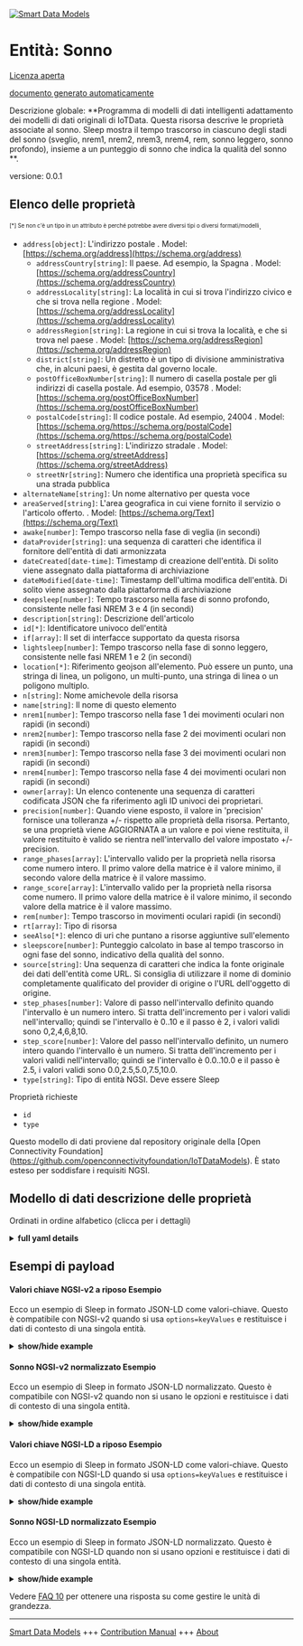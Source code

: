 <!-- 10-Header -->    
[![Smart Data Models](https://smartdatamodels.org/wp-content/uploads/2022/01/SmartDataModels_logo.png "Logo")](https://smartdatamodels.org)    
Entità: Sonno    
=============<!-- /10-Header -->    
<!-- 15-License -->    
[Licenza aperta](https://github.com/smart-data-models//dataModel.OCF/blob/master/Sleep/LICENSE.md)    
[documento generato automaticamente](https://docs.google.com/presentation/d/e/2PACX-1vTs-Ng5dIAwkg91oTTUdt8ua7woBXhPnwavZ0FxgR8BsAI_Ek3C5q97Nd94HS8KhP-r_quD4H0fgyt3/pub?start=false&loop=false&delayms=3000#slide=id.gb715ace035_0_60)    
<!-- /15-License -->    
<!-- 20-Description -->    
Descrizione globale: **Programma di modelli di dati intelligenti adattamento dei modelli di dati originali di IoTData. Questa risorsa descrive le proprietà associate al sonno. Sleep mostra il tempo trascorso in ciascuno degli stadi del sonno (sveglio, nrem1, nrem2, nrem3, nrem4, rem, sonno leggero, sonno profondo), insieme a un punteggio di sonno che indica la qualità del sonno **.    
versione: 0.0.1    
<!-- /20-Description -->    
<!-- 30-PropertiesList -->    
## Elenco delle proprietà    
<sup><sub>[*] Se non c'è un tipo in un attributo è perché potrebbe avere diversi tipi o diversi formati/modelli</sub></sup>.    
- `address[object]`: L'indirizzo postale  . Model: [https://schema.org/address](https://schema.org/address)	- `addressCountry[string]`: Il paese. Ad esempio, la Spagna  . Model: [https://schema.org/addressCountry](https://schema.org/addressCountry)    
	- `addressLocality[string]`: La località in cui si trova l'indirizzo civico e che si trova nella regione  . Model: [https://schema.org/addressLocality](https://schema.org/addressLocality)    
	- `addressRegion[string]`: La regione in cui si trova la località, e che si trova nel paese  . Model: [https://schema.org/addressRegion](https://schema.org/addressRegion)    
	- `district[string]`: Un distretto è un tipo di divisione amministrativa che, in alcuni paesi, è gestita dal governo locale.      
	- `postOfficeBoxNumber[string]`: Il numero di casella postale per gli indirizzi di casella postale. Ad esempio, 03578  . Model: [https://schema.org/postOfficeBoxNumber](https://schema.org/postOfficeBoxNumber)    
	- `postalCode[string]`: Il codice postale. Ad esempio, 24004  . Model: [https://schema.org/https://schema.org/postalCode](https://schema.org/https://schema.org/postalCode)    
	- `streetAddress[string]`: L'indirizzo stradale  . Model: [https://schema.org/streetAddress](https://schema.org/streetAddress)    
	- `streetNr[string]`: Numero che identifica una proprietà specifica su una strada pubblica      
- `alternateName[string]`: Un nome alternativo per questa voce  - `areaServed[string]`: L'area geografica in cui viene fornito il servizio o l'articolo offerto.  . Model: [https://schema.org/Text](https://schema.org/Text)- `awake[number]`: Tempo trascorso nella fase di veglia (in secondi)  - `dataProvider[string]`: una sequenza di caratteri che identifica il fornitore dell'entità di dati armonizzata  - `dateCreated[date-time]`: Timestamp di creazione dell'entità. Di solito viene assegnato dalla piattaforma di archiviazione  - `dateModified[date-time]`: Timestamp dell'ultima modifica dell'entità. Di solito viene assegnato dalla piattaforma di archiviazione  - `deepsleep[number]`: Tempo trascorso nella fase di sonno profondo, consistente nelle fasi NREM 3 e 4 (in secondi)  - `description[string]`: Descrizione dell'articolo  - `id[*]`: Identificatore univoco dell'entità  - `if[array]`: Il set di interfacce supportato da questa risorsa  - `lightsleep[number]`: Tempo trascorso nella fase di sonno leggero, consistente nelle fasi NREM 1 e 2 (in secondi)  - `location[*]`: Riferimento geojson all'elemento. Può essere un punto, una stringa di linea, un poligono, un multi-punto, una stringa di linea o un poligono multiplo.  - `n[string]`: Nome amichevole della risorsa  - `name[string]`: Il nome di questo elemento  - `nrem1[number]`: Tempo trascorso nella fase 1 dei movimenti oculari non rapidi (in secondi)  - `nrem2[number]`: Tempo trascorso nella fase 2 dei movimenti oculari non rapidi (in secondi)  - `nrem3[number]`: Tempo trascorso nella fase 3 dei movimenti oculari non rapidi (in secondi)  - `nrem4[number]`: Tempo trascorso nella fase 4 dei movimenti oculari non rapidi (in secondi)  - `owner[array]`: Un elenco contenente una sequenza di caratteri codificata JSON che fa riferimento agli ID univoci dei proprietari.  - `precision[number]`: Quando viene esposto, il valore in 'precision' fornisce una tolleranza +/- rispetto alle proprietà della risorsa. Pertanto, se una proprietà viene AGGIORNATA a un valore e poi viene restituita, il valore restituito è valido se rientra nell'intervallo del valore impostato +/- precision.  - `range_phases[array]`: L'intervallo valido per la proprietà nella risorsa come numero intero. Il primo valore della matrice è il valore minimo, il secondo valore della matrice è il valore massimo.  - `range_score[array]`: L'intervallo valido per la proprietà nella risorsa come numero. Il primo valore della matrice è il valore minimo, il secondo valore della matrice è il valore massimo.  - `rem[number]`: Tempo trascorso in movimenti oculari rapidi (in secondi)  - `rt[array]`: Tipo di risorsa  - `seeAlso[*]`: elenco di uri che puntano a risorse aggiuntive sull'elemento  - `sleepscore[number]`: Punteggio calcolato in base al tempo trascorso in ogni fase del sonno, indicativo della qualità del sonno.  - `source[string]`: Una sequenza di caratteri che indica la fonte originale dei dati dell'entità come URL. Si consiglia di utilizzare il nome di dominio completamente qualificato del provider di origine o l'URL dell'oggetto di origine.  - `step_phases[number]`: Valore di passo nell'intervallo definito quando l'intervallo è un numero intero.  Si tratta dell'incremento per i valori validi nell'intervallo; quindi se l'intervallo è 0..10 e il passo è 2, i valori validi sono 0,2,4,6,8,10.  - `step_score[number]`: Valore del passo nell'intervallo definito, un numero intero quando l'intervallo è un numero.  Si tratta dell'incremento per i valori validi nell'intervallo; quindi se l'intervallo è 0.0..10.0 e il passo è 2.5, i valori validi sono 0.0,2.5,5.0,7.5,10.0.  - `type[string]`: Tipo di entità NGSI. Deve essere Sleep  <!-- /30-PropertiesList -->    
<!-- 35-RequiredProperties -->    
Proprietà richieste    
- `id`  - `type`  <!-- /35-RequiredProperties -->    
<!-- 40-RequiredProperties -->    
Questo modello di dati proviene dal repository originale della [Open Connectivity Foundation] (https://github.com/openconnectivityfoundation/IoTDataModels). È stato esteso per soddisfare i requisiti NGSI.    
<!-- /40-RequiredProperties -->    
<!-- 50-DataModelHeader -->    
## Modello di dati descrizione delle proprietà    
Ordinati in ordine alfabetico (clicca per i dettagli)    
<!-- /50-DataModelHeader -->    
<!-- 60-ModelYaml -->    
<details><summary><strong>full yaml details</strong></summary>      
```yaml    
Sleep:      
  description: 'Smart Data Models Program adaptation of the original IoTData data Models. This Resource describes the Properties associated with Sleep. Sleep shows the time spent in each of the sleep stages (awake, nrem1, nrem2, nrem3, nrem4, rem, light sleep, deep sleep), along with a sleep score indicating the quality of sleep.'      
  properties:      
    address:      
      description: The mailing address      
      properties:      
        addressCountry:      
          description: 'The country. For example, Spain'      
          type: string      
          x-ngsi:      
            model: https://schema.org/addressCountry      
            type: Property      
        addressLocality:      
          description: 'The locality in which the street address is, and which is in the region'      
          type: string      
          x-ngsi:      
            model: https://schema.org/addressLocality      
            type: Property      
        addressRegion:      
          description: 'The region in which the locality is, and which is in the country'      
          type: string      
          x-ngsi:      
            model: https://schema.org/addressRegion      
            type: Property      
        district:      
          description: 'A district is a type of administrative division that, in some countries, is managed by the local government'      
          type: string      
          x-ngsi:      
            type: Property      
        postOfficeBoxNumber:      
          description: 'The post office box number for PO box addresses. For example, 03578'      
          type: string      
          x-ngsi:      
            model: https://schema.org/postOfficeBoxNumber      
            type: Property      
        postalCode:      
          description: 'The postal code. For example, 24004'      
          type: string      
          x-ngsi:      
            model: https://schema.org/https://schema.org/postalCode      
            type: Property      
        streetAddress:      
          description: The street address      
          type: string      
          x-ngsi:      
            model: https://schema.org/streetAddress      
            type: Property      
        streetNr:      
          description: Number identifying a specific property on a public street      
          type: string      
          x-ngsi:      
            type: Property      
      type: object      
      x-ngsi:      
        model: https://schema.org/address      
        type: Property      
    alternateName:      
      description: An alternative name for this item      
      type: string      
      x-ngsi:      
        type: Property      
    areaServed:      
      description: The geographic area where a service or offered item is provided      
      type: string      
      x-ngsi:      
        model: https://schema.org/Text      
        type: Property      
    awake:      
      description: Time spent in Awake stage (in seconds)      
      minimum: 0      
      readOnly: true      
      type: number      
      x-ngsi:      
        type: Property      
    dataProvider:      
      description: A sequence of characters identifying the provider of the harmonised data entity      
      type: string      
      x-ngsi:      
        type: Property      
    dateCreated:      
      description: Entity creation timestamp. This will usually be allocated by the storage platform      
      format: date-time      
      type: string      
      x-ngsi:      
        type: Property      
    dateModified:      
      description: Timestamp of the last modification of the entity. This will usually be allocated by the storage platform      
      format: date-time      
      type: string      
      x-ngsi:      
        type: Property      
    deepsleep:      
      description: 'Time spent in Deep Sleep stage, consisting in NREM stages 3 and 4 (in seconds)'      
      minimum: 0      
      readOnly: true      
      type: number      
      x-ngsi:      
        type: Property      
    description:      
      description: A description of this item      
      type: string      
      x-ngsi:      
        type: Property      
    id:      
      anyOf:      
        - description: Identifier format of any NGSI entity      
          maxLength: 256      
          minLength: 1      
          pattern: ^[\w\-\.\{\}\$\+\*\[\]`|~^@!,:\\]+$      
          type: string      
          x-ngsi:      
            type: Property      
        - description: Identifier format of any NGSI entity      
          format: uri      
          type: string      
          x-ngsi:      
            type: Property      
      description: Unique identifier of the entity      
      x-ngsi:      
        type: Property      
    if:      
      description: The Interface set supported by this Resource      
      items:      
        enum:      
          - oic.if.s      
          - oic.if.baseline      
        type: string      
      minItems: 1      
      readOnly: true      
      type: array      
      uniqueItems: true      
      x-ngsi:      
        type: Property      
    lightsleep:      
      description: 'Time spent in Light Sleep stage, consisting in NREM stages 1 and 2 (in seconds)'      
      minimum: 0      
      readOnly: true      
      type: number      
      x-ngsi:      
        type: Property      
    location:      
      description: 'Geojson reference to the item. It can be Point, LineString, Polygon, MultiPoint, MultiLineString or MultiPolygon'      
      oneOf:      
        - description: Geojson reference to the item. Point      
          properties:      
            bbox:      
              items:      
                type: number      
              minItems: 4      
              type: array      
            coordinates:      
              items:      
                type: number      
              minItems: 2      
              type: array      
            type:      
              enum:      
                - Point      
              type: string      
          required:      
            - type      
            - coordinates      
          title: GeoJSON Point      
          type: object      
          x-ngsi:      
            type: GeoProperty      
        - description: Geojson reference to the item. LineString      
          properties:      
            bbox:      
              items:      
                type: number      
              minItems: 4      
              type: array      
            coordinates:      
              items:      
                items:      
                  type: number      
                minItems: 2      
                type: array      
              minItems: 2      
              type: array      
            type:      
              enum:      
                - LineString      
              type: string      
          required:      
            - type      
            - coordinates      
          title: GeoJSON LineString      
          type: object      
          x-ngsi:      
            type: GeoProperty      
        - description: Geojson reference to the item. Polygon      
          properties:      
            bbox:      
              items:      
                type: number      
              minItems: 4      
              type: array      
            coordinates:      
              items:      
                items:      
                  items:      
                    type: number      
                  minItems: 2      
                  type: array      
                minItems: 4      
                type: array      
              type: array      
            type:      
              enum:      
                - Polygon      
              type: string      
          required:      
            - type      
            - coordinates      
          title: GeoJSON Polygon      
          type: object      
          x-ngsi:      
            type: GeoProperty      
        - description: Geojson reference to the item. MultiPoint      
          properties:      
            bbox:      
              items:      
                type: number      
              minItems: 4      
              type: array      
            coordinates:      
              items:      
                items:      
                  type: number      
                minItems: 2      
                type: array      
              type: array      
            type:      
              enum:      
                - MultiPoint      
              type: string      
          required:      
            - type      
            - coordinates      
          title: GeoJSON MultiPoint      
          type: object      
          x-ngsi:      
            type: GeoProperty      
        - description: Geojson reference to the item. MultiLineString      
          properties:      
            bbox:      
              items:      
                type: number      
              minItems: 4      
              type: array      
            coordinates:      
              items:      
                items:      
                  items:      
                    type: number      
                  minItems: 2      
                  type: array      
                minItems: 2      
                type: array      
              type: array      
            type:      
              enum:      
                - MultiLineString      
              type: string      
          required:      
            - type      
            - coordinates      
          title: GeoJSON MultiLineString      
          type: object      
          x-ngsi:      
            type: GeoProperty      
        - description: Geojson reference to the item. MultiLineString      
          properties:      
            bbox:      
              items:      
                type: number      
              minItems: 4      
              type: array      
            coordinates:      
              items:      
                items:      
                  items:      
                    items:      
                      type: number      
                    minItems: 2      
                    type: array      
                  minItems: 4      
                  type: array      
                type: array      
              type: array      
            type:      
              enum:      
                - MultiPolygon      
              type: string      
          required:      
            - type      
            - coordinates      
          title: GeoJSON MultiPolygon      
          type: object      
          x-ngsi:      
            type: GeoProperty      
      x-ngsi:      
        type: GeoProperty      
    n:      
      description: Friendly name of the Resource      
      maxLength: 64      
      readOnly: true      
      type: string      
      x-ngsi:      
        type: Property      
    name:      
      description: The name of this item      
      type: string      
      x-ngsi:      
        type: Property      
    nrem1:      
      description: Time spent in Non Rapid Eye Movement stage 1 (in seconds)      
      minimum: 0      
      readOnly: true      
      type: number      
      x-ngsi:      
        type: Property      
    nrem2:      
      description: Time spent in Non Rapid Eye Movement stage 2 (in seconds)      
      minimum: 0      
      readOnly: true      
      type: number      
      x-ngsi:      
        type: Property      
    nrem3:      
      description: Time spent in Non Rapid Eye Movement stage 3 (in seconds)      
      minimum: 0      
      readOnly: true      
      type: number      
      x-ngsi:      
        type: Property      
    nrem4:      
      description: Time spent in Non Rapid Eye Movement stage 4 (in seconds)      
      minimum: 0      
      readOnly: true      
      type: number      
      x-ngsi:      
        type: Property      
    owner:      
      description: A List containing a JSON encoded sequence of characters referencing the unique Ids of the owner(s)      
      items:      
        anyOf:      
          - description: Identifier format of any NGSI entity      
            maxLength: 256      
            minLength: 1      
            pattern: ^[\w\-\.\{\}\$\+\*\[\]`|~^@!,:\\]+$      
            type: string      
            x-ngsi:      
              type: Property      
          - description: Identifier format of any NGSI entity      
            format: uri      
            type: string      
            x-ngsi:      
              type: Property      
        description: Unique identifier of the entity      
        x-ngsi:      
          type: Property      
      type: array      
      x-ngsi:      
        type: Property      
    precision:      
      description: 'When exposed the value in ''precision'' provides a +/- tolerance against the Properties in the Resource. Thus if a Property is UPDATED to a value and that Property then RETRIEVED, the RETRIEVED value is valid if in the range of the set value +/- precision'      
      readOnly: true      
      type: number      
      x-ngsi:      
        type: Property      
    range_phases:      
      description: 'The valid range for the Property in the Resource as an integer. The first value in the array is the minimum value, the second value in the array is the maximum value.'      
      items:      
        type: integer      
      maxItems: 2      
      minItems: 2      
      readOnly: true      
      type: array      
      x-ngsi:      
        type: Property      
    range_score:      
      description: 'The valid range for the Property in the Resource as a number. The first value in the array is the minimum value, the second value in the array is the maximum value.'      
      items:      
        type: number      
      maxItems: 2      
      minItems: 2      
      readOnly: true      
      type: array      
      x-ngsi:      
        type: Property      
    rem:      
      description: Time spent in Rapid Eye Movement (in seconds)      
      minimum: 0      
      readOnly: true      
      type: number      
      x-ngsi:      
        type: Property      
    rt:      
      description: Resource Type      
      items:      
        enum:      
          - oic.r.sleep      
        type: string      
      minItems: 1      
      readOnly: true      
      type: array      
      uniqueItems: true      
      x-ngsi:      
        type: Property      
    seeAlso:      
      description: list of uri pointing to additional resources about the item      
      oneOf:      
        - items:      
            format: uri      
            type: string      
          minItems: 1      
          type: array      
        - format: uri      
          type: string      
      x-ngsi:      
        type: Property      
    sleepscore:      
      description: 'Score computed from the time spent in each sleep stage, indicative of the quality of sleep'      
      minimum: 0      
      readOnly: true      
      type: number      
      x-ngsi:      
        type: Property      
    source:      
      description: 'A sequence of characters giving the original source of the entity data as a URL. Recommended to be the fully qualified domain name of the source provider, or the URL to the source object'      
      type: string      
      x-ngsi:      
        type: Property      
    step_phases:      
      description: 'Step value across the defined range when the range is an integer.  This is the increment for valid values across the range; so if range is 0..10 and step is 2 then valid values are 0,2,4,6,8,10.'      
      readOnly: true      
      type: number      
      x-ngsi:      
        type: Property      
    step_score:      
      description: 'Step value across the defined range an integer when the range is a number.  This is the increment for valid values across the range; so if range is 0.0..10.0 and step is 2.5 then valid values are 0.0,2.5,5.0,7.5,10.0.'      
      readOnly: true      
      type: number      
      x-ngsi:      
        type: Property      
    type:      
      description: NGSI entity type. It has to be Sleep      
      enum:      
        - Sleep      
      type: string      
      x-ngsi:      
        type: Property      
  required:      
    - id      
    - type      
  type: object      
  x-derived-from: https://github.com/OpenInterConnect/IoTDataModels/blob/master/SleepResURI.swagger.json      
  x-disclaimer: 'Redistribution and use in source and binary forms, with or without modification, are permitted  provided that the license conditions are met. Copyleft (c) 2022 Contributors to Smart Data Models Program'      
  x-license-url: https://github.com/smart-data-models/dataModel.OCF/blob/master/Sleep/LICENSE.md      
  x-model-schema: https://smart-data-models.github.io/dataModel.IoTDataModels/Sleep/schema.json      
  x-model-tags: OCF      
  x-version: 0.0.1      
```    
</details>      
<!-- /60-ModelYaml -->    
<!-- 70-MiddleNotes -->    
<!-- /70-MiddleNotes -->    
<!-- 80-Examples -->    
## Esempi di payload    
#### Valori chiave NGSI-v2 a riposo Esempio    
Ecco un esempio di Sleep in formato JSON-LD come valori-chiave. Questo è compatibile con NGSI-v2 quando si usa `options=keyValues` e restituisce i dati di contesto di una singola entità.    
<details><summary><strong>show/hide example</strong></summary>      
```json  
{  
  "id": "urn:ngsi-ld:Sleep:id:EOXI:64784328",  
  "dateCreated": "2012-05-08T18:33:40Z",  
  "dateModified": "2017-08-05T04:09:21Z",  
  "source": "Experience somebody democratic happen form. Born recently field. Answer activity image control difficult value simple.",  
  "name": "Know myself treat include fund blood and. Himself population pull partner walk vote.",  
  "alternateName": "Sport effort race seven million energy hotel. Treat sign card market least court American particular. Computer put quite hospital walk score.",  
  "description": "",  
  "dataProvider": "Want person season form model thought song head. Picture himself realize far your art mouth real. Low or born enter.",  
  "owner": [  
    "urn:ngsi-ld:Sleep:items:EVHF:32347913",  
    "urn:ngsi-ld:Sleep:items:QUUJ:68624316"  
  ],  
  "seeAlso": [  
    "urn:ngsi-ld:Sleep:items:BYWE:96773582"  
  ],  
  "location": {  
    "type": "Point",  
    "coordinates": [  
      -43.8165545,  
      170.462299  
    ]  
  },  
  "address": {  
    "streetAddress": "Reach black huge image care compa",  
    "addressLocality": "Toward as work better enough. Not wife yes pretty quickly. Stage field nor. House dream field",  
    "addressRegion": "Build expect doctor official. Detail into should treatment part. Capital resource another two.",  
    "addressCountry": "Build later fear wall.",  
    "postalCode": "Value dream on off pretty avoid. Perhaps large collection buy budget. Begin send everybody to manager.",  
    "postOfficeBoxNumber": "Alone another defense get. Into population pretty baby.",  
    "streetNr": "Impact easy rise chair guess. Pretty imagine charge red garden. Growth guy pattern little environmental dream",  
    "district": "Force before sing leader some traditional scientist. Tv particularly such painting open her fig"  
  },  
  "areaServed": "Inside matter technology white shake. Light t",  
  "awake": 864,  
  "nrem1": 864,  
  "nrem2": 864,  
  "nrem3": 864,  
  "nrem4": 864,  
  "rem": 864,  
  "lightsleep": 864,  
  "deepsleep": 864,  
  "sleepscore": 877.2,  
  "if": [  
    "oic.if.baseline"  
  ],  
  "rt": [  
    "oic.r.sleep"  
  ],  
  "n": "Soldier player professor ever style",  
  "range_phases": [  
    864,  
    864  
  ],  
  "step_phases": 864,  
  "range_score": [  
    796.4,  
    476.3  
  ],  
  "step_score": 276.4,  
  "precision": 394.0,  
  "type": "Sleep"  
}  
```  
</details>    
#### Sonno NGSI-v2 normalizzato Esempio    
Ecco un esempio di Sleep in formato JSON-LD normalizzato. Questo è compatibile con NGSI-v2 quando non si usano le opzioni e restituisce i dati di contesto di una singola entità.    
<details><summary><strong>show/hide example</strong></summary>      
```json  
{  
  "id": "urn:ngsi-ld:Sleep:id:EOXI:64784328",  
  "dateCreated": {  
    "type": "DateTime",  
    "value": "2012-05-08T18:33:40Z"  
  },  
  "dateModified": {  
    "type": "DateTime",  
    "value": "2017-08-05T04:09:21Z"  
  },  
  "source": {  
    "type": "Text",  
    "value": "Experience somebody democratic happen form. Born recently field. Answer activity image control difficult value simple."  
  },  
  "name": {  
    "type": "Text",  
    "value": "Know myself treat include fund blood and. Himself population pull partner walk vote."  
  },  
  "alternateName": {  
    "type": "Text",  
    "value": "Sport effort race seven million energy hotel. Treat sign card market least court American particular. Computer put quite hospital walk score."  
  },  
  "description": {  
    "type": "Text",  
    "value": ""  
  },  
  "dataProvider": {  
    "type": "Text",  
    "value": "Want person season form model thought song head. Picture himself realize far your art mouth real. Low or born enter."  
  },  
  "owner": {  
    "type": "StructuredValue",  
    "value": [  
      "urn:ngsi-ld:Sleep:items:EVHF:32347913",  
      "urn:ngsi-ld:Sleep:items:QUUJ:68624316"  
    ]  
  },  
  "seeAlso": {  
    "type": "StructuredValue",  
    "value": [  
      "urn:ngsi-ld:Sleep:items:BYWE:96773582"  
    ]  
  },  
  "location": {  
    "type": "geo:json",  
    "value": {  
      "type": "Point",  
      "coordinates": [  
        -43.8165545,  
        170.462299  
      ]  
    }  
  },  
  "address": {  
    "type": "StructuredValue",  
    "value": {  
      "streetAddress": "Reach black huge image care compa",  
      "addressLocality": "Toward as work better enough. Not wife yes pretty quickly. Stage field nor. House dream field",  
      "addressRegion": "Build expect doctor official. Detail into should treatment part. Capital resource another two.",  
      "addressCountry": "Build later fear wall.",  
      "postalCode": "Value dream on off pretty avoid. Perhaps large collection buy budget. Begin send everybody to manager.",  
      "postOfficeBoxNumber": "Alone another defense get. Into population pretty baby.",  
      "streetNr": "Impact easy rise chair guess. Pretty imagine charge red garden. Growth guy pattern little environmental dream",  
      "district": "Force before sing leader some traditional scientist. Tv particularly such painting open her fig"  
    }  
  },  
  "areaServed": {  
    "type": "Text",  
    "value": "Inside matter technology white shake. Light t"  
  },  
  "awake": {  
    "type": "Number",  
    "value": 864  
  },  
  "nrem1": {  
    "type": "Number",  
    "value": 864  
  },  
  "nrem2": {  
    "type": "Number",  
    "value": 864  
  },  
  "nrem3": {  
    "type": "Number",  
    "value": 864  
  },  
  "nrem4": {  
    "type": "Number",  
    "value": 864  
  },  
  "rem": {  
    "type": "Number",  
    "value": 864  
  },  
  "lightsleep": {  
    "type": "Number",  
    "value": 864  
  },  
  "deepsleep": {  
    "type": "Number",  
    "value": 864  
  },  
  "sleepscore": {  
    "type": "Number",  
    "value": 877.2  
  },  
  "if": {  
    "type": "StructuredValue",  
    "value": [  
      "oic.if.baseline"  
    ]  
  },  
  "rt": {  
    "type": "StructuredValue",  
    "value": [  
      "oic.r.sleep"  
    ]  
  },  
  "n": {  
    "type": "Text",  
    "value": "Soldier player professor ever style"  
  },  
  "range_phases": {  
    "type": "StructuredValue",  
    "value": [  
      864,  
      864  
    ]  
  },  
  "step_phases": {  
    "type": "Number",  
    "value": 864  
  },  
  "range_score": {  
    "type": "StructuredValue",  
    "value": [  
      796.4,  
      476.3  
    ]  
  },  
  "step_score": {  
    "type": "Number",  
    "value": 276.4  
  },  
  "precision": {  
    "type": "Number",  
    "value": 394.0  
  },  
  "type": "Sleep"  
}  
```  
</details>    
#### Valori chiave NGSI-LD a riposo Esempio    
Ecco un esempio di Sleep in formato JSON-LD come valori-chiave. Questo è compatibile con NGSI-LD quando si usa `options=keyValues` e restituisce i dati di contesto di una singola entità.    
<details><summary><strong>show/hide example</strong></summary>      
```json  
{  
  "id": "urn:ngsi-ld:Sleep:id:EOXI:64784328",  
  "dateCreated": "2012-05-08T18:33:40Z",  
  "dateModified": "2017-08-05T04:09:21Z",  
  "source": "Experience somebody democratic happen form. Born recently field. Answer activity image control difficult value simple.",  
  "name": "Know myself treat include fund blood and. Himself population pull partner walk vote.",  
  "alternateName": "Sport effort race seven million energy hotel. Treat sign card market least court American particular. Computer put quite hospital walk score.",  
  "description": "",  
  "dataProvider": "Want person season form model thought song head. Picture himself realize far your art mouth real. Low or born enter.",  
  "owner": [  
    "urn:ngsi-ld:Sleep:items:EVHF:32347913",  
    "urn:ngsi-ld:Sleep:items:QUUJ:68624316"  
  ],  
  "seeAlso": [  
    "urn:ngsi-ld:Sleep:items:BYWE:96773582"  
  ],  
  "location": {  
    "type": "Point",  
    "coordinates": [  
      -43.8165545,  
      170.462299  
    ]  
  },  
  "address": {  
    "streetAddress": "Reach black huge image care compa",  
    "addressLocality": "Toward as work better enough. Not wife yes pretty quickly. Stage field nor. House dream field",  
    "addressRegion": "Build expect doctor official. Detail into should treatment part. Capital resource another two.",  
    "addressCountry": "Build later fear wall.",  
    "postalCode": "Value dream on off pretty avoid. Perhaps large collection buy budget. Begin send everybody to manager.",  
    "postOfficeBoxNumber": "Alone another defense get. Into population pretty baby.",  
    "streetNr": "Impact easy rise chair guess. Pretty imagine charge red garden. Growth guy pattern little environmental dream",  
    "district": "Force before sing leader some traditional scientist. Tv particularly such painting open her fig"  
  },  
  "areaServed": "Inside matter technology white shake. Light t",  
  "awake": 864,  
  "nrem1": 864,  
  "nrem2": 864,  
  "nrem3": 864,  
  "nrem4": 864,  
  "rem": 864,  
  "lightsleep": 864,  
  "deepsleep": 864,  
  "sleepscore": 877.2,  
  "if": [  
    "oic.if.baseline"  
  ],  
  "rt": [  
    "oic.r.sleep"  
  ],  
  "n": "Soldier player professor ever style",  
  "range_phases": [  
    864,  
    864  
  ],  
  "step_phases": 864,  
  "range_score": [  
    796.4,  
    476.3  
  ],  
  "step_score": 276.4,  
  "precision": 394.0,  
  "type": "Sleep",  
  "@context": [  
    "https://smartdatamodels.org/context.jsonld"  
  ]  
}  
```  
</details>    
#### Sonno NGSI-LD normalizzato Esempio    
Ecco un esempio di Sleep in formato JSON-LD normalizzato. Questo è compatibile con NGSI-LD quando non si usano opzioni e restituisce i dati di contesto di una singola entità.    
<details><summary><strong>show/hide example</strong></summary>      
```json  
{  
    "id": "urn:ngsi-ld:Sleep:id:EOXI:64784328",  
    "dateCreated": {  
        "type": "Property",  
        "value": {  
            "@type": "DateTime",  
            "@value": "2012-05-08T18:33:40Z"  
        }  
    },  
    "dateModified": {  
        "type": "Property",  
        "value": {  
            "@type": "DateTime",  
            "@value": "2017-08-05T04:09:21Z"  
        }  
    },  
    "source": {  
        "type": "Property",  
        "value": "Experience somebody democratic happen form. Born recently field. Answer activity image control difficult value simple."  
    },  
    "name": {  
        "type": "Property",  
        "value": "Know myself treat include fund blood and. Himself population pull partner walk vote."  
    },  
    "alternateName": {  
        "type": "Property",  
        "value": "Sport effort race seven million energy hotel. Treat sign card market least court American particular. Computer put quite hospital walk score."  
    },  
    "description": {  
        "type": "Property",  
        "value": ""  
    },  
    "dataProvider": {  
        "type": "Property",  
        "value": "Want person season form model thought song head. Picture himself realize far your art mouth real. Low or born enter."  
    },  
    "owner": {  
        "type": "Property",  
        "value": [  
            "urn:ngsi-ld:Sleep:items:EVHF:32347913",  
            "urn:ngsi-ld:Sleep:items:QUUJ:68624316"  
        ]  
    },  
    "seeAlso": {  
        "type": "Property",  
        "value": [  
            "urn:ngsi-ld:Sleep:items:BYWE:96773582"  
        ]  
    },  
    "location": {  
        "type": "GeoProperty",  
        "value": {  
            "type": "Point",  
            "coordinates": [  
                -43.8165545,  
                170.462299  
            ]  
        }  
    },  
    "address": {  
        "type": "Property",  
        "value": {  
            "streetAddress": "Reach black huge image care compa",  
            "addressLocality": "Toward as work better enough. Not wife yes pretty quickly. Stage field nor. House dream field",  
            "addressRegion": "Build expect doctor official. Detail into should treatment part. Capital resource another two.",  
            "addressCountry": "Build later fear wall.",  
            "postalCode": "Value dream on off pretty avoid. Perhaps large collection buy budget. Begin send everybody to manager.",  
            "postOfficeBoxNumber": "Alone another defense get. Into population pretty baby.",  
            "streetNr": "Impact easy rise chair guess. Pretty imagine charge red garden. Growth guy pattern little environmental dream",  
            "district": "Force before sing leader some traditional scientist. Tv particularly such painting open her fig"  
        }  
    },  
    "areaServed": {  
        "type": "Property",  
        "value": "Inside matter technology white shake. Light t"  
    },  
    "awake": {  
        "type": "Property",  
        "value": 864  
    },  
    "nrem1": {  
        "type": "Property",  
        "value": 864  
    },  
    "nrem2": {  
        "type": "Property",  
        "value": 864  
    },  
    "nrem3": {  
        "type": "Property",  
        "value": 864  
    },  
    "nrem4": {  
        "type": "Property",  
        "value": 864  
    },  
    "rem": {  
        "type": "Property",  
        "value": 864  
    },  
    "lightsleep": {  
        "type": "Property",  
        "value": 864  
    },  
    "deepsleep": {  
        "type": "Property",  
        "value": 864  
    },  
    "sleepscore": {  
        "type": "Property",  
        "value": 877.2  
    },  
    "if": {  
        "type": "Property",  
        "value": [  
            "oic.if.baseline"  
        ]  
    },  
    "rt": {  
        "type": "Property",  
        "value": [  
            "oic.r.sleep"  
        ]  
    },  
    "n": {  
        "type": "Property",  
        "value": "Soldier player professor ever style"  
    },  
    "range_phases": {  
        "type": "Property",  
        "value": [  
            864,  
            864  
        ]  
    },  
    "step_phases": {  
        "type": "Property",  
        "value": 864  
    },  
    "range_score": {  
        "type": "Property",  
        "value": [  
            796.4,  
            476.3  
        ]  
    },  
    "step_score": {  
        "type": "Property",  
        "value": 276.4  
    },  
    "precision": {  
        "type": "Property",  
        "value": 394.0  
    },  
    "type": "Sleep",  
    "@context": [  
        "https://smartdatamodels.org/context.jsonld"  
    ]  
}  
```  
</details><!-- /80-Examples -->    
<!-- 90-FooterNotes -->    
<!-- /90-FooterNotes -->    
<!-- 95-Units -->    
Vedere [FAQ 10](https://smartdatamodels.org/index.php/faqs/) per ottenere una risposta su come gestire le unità di grandezza.    
<!-- /95-Units -->    
<!-- 97-LastFooter -->    
---    
[Smart Data Models](https://smartdatamodels.org) +++ [Contribution Manual](https://bit.ly/contribution_manual) +++ [About](https://bit.ly/Introduction_SDM)<!-- /97-LastFooter -->    
